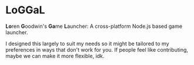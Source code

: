 # LoGGaL
**Lo**ren **G**oodwin's **Ga**me **L**auncher: A cross-platform Node.js based game launcher.

I designed this largely to suit my needs so it might be tailored to my preferences in ways that don't work for you. If people feel like contributing, maybe we can make it more flexible, idk.